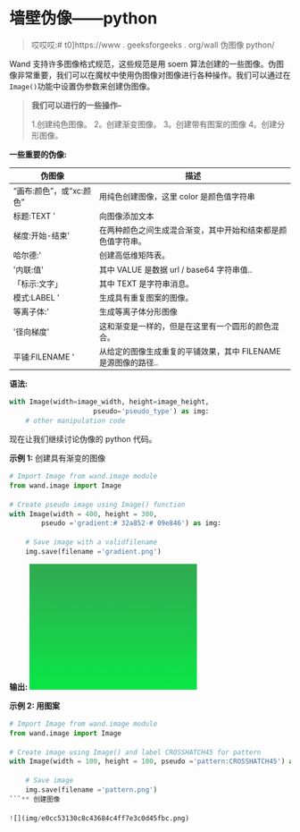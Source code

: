 # 墙壁伪像——python

> 哎哎哎:# t0]https://www . geeksforgeeks . org/wall 伪图像 python/

Wand 支持许多图像格式规范，这些规范是用 soem 算法创建的一些图像。伪图像非常重要，我们可以在魔杖中使用伪图像对图像进行各种操作。我们可以通过在`Image()`功能中设置伪参数来创建伪图像。

> **我们可以进行的一些操作–**
> 
> 1.创建纯色图像。
> 2。创建渐变图像。
> 3。创建带有图案的图像
> 4。创建分形图像。

**一些重要的伪像:**

| 伪图像 | 描述 |
| --- | --- |
| “画布:颜色”，或“xc:颜色” | 用纯色创建图像，这里 color 是颜色值字符串 |
| 标题:TEXT ' | 向图像添加文本 |
| 梯度:开始-结束' | 在两种颜色之间生成混合渐变，其中开始和结束都是颜色值字符串。 |
| 哈尔德:' | 创建高低维矩阵表。 |
| '内联:值' | 其中 VALUE 是数据 url / base64 字符串值.. |
| 「标示:文字」 | 其中 TEXT 是字符串消息。 |
| 模式:LABEL ' | 生成具有重复图案的图像。 |
| 等离子体:' | 生成等离子体分形图像 |
| '径向梯度' | 这和渐变是一样的，但是在这里有一个圆形的颜色混合。 |
| 平铺:FILENAME ' | 从给定的图像生成重复的平铺效果，其中 FILENAME 是源图像的路径.. |

**语法:**

```py
with Image(width=image_width, height=image_height,
                     pseudo='pseudo_type') as img:
    # other manipulation code

```

现在让我们继续讨论伪像的 python 代码。

**示例 1:** 创建具有渐变的图像

```py
# Import Image from wand.image module
from wand.image import Image

# Create pseudo image using Image() function
with Image(width = 400, height = 300, 
        pseudo ='gradient:# 32a852-# 09e846') as img:

    # Save image with a validfilename
    img.save(filename ='gradient.png')
```

**输出:
![](img/d8938875d9e9aff7cecbf32236cdc445.png)**

****示例 2:** 用图案**

 ```py
# Import Image from wand.image module
from wand.image import Image

# Create image using Image() and label CROSSHATCH45 for pattern
with Image(width = 100, height = 100, pseudo ='pattern:CROSSHATCH45') as img:

    # Save image
    img.save(filename ='pattern.png')
```** 创建图像

![](img/e0cc53130c8c43684c4ff7e3c0d45fbc.png)